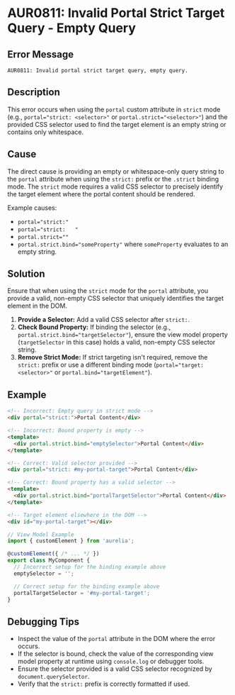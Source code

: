 # AUR0811: Invalid Portal Strict Target Query - Empty Query

## Error Message

`AUR0811: Invalid portal strict target query, empty query.`

## Description

This error occurs when using the `portal` custom attribute in `strict` mode (e.g., `portal="strict: <selector>"` or `portal.strict="<selector>"`) and the provided CSS selector used to find the target element is an empty string or contains only whitespace.

## Cause

The direct cause is providing an empty or whitespace-only query string to the `portal` attribute when using the `strict:` prefix or the `.strict` binding mode. The `strict` mode requires a valid CSS selector to precisely identify the target element where the portal content should be rendered.

Example causes:
*   `portal="strict:"`
*   `portal="strict:   "`
*   `portal.strict=""`
*   `portal.strict.bind="someProperty"` where `someProperty` evaluates to an empty string.

## Solution

Ensure that when using the `strict` mode for the `portal` attribute, you provide a valid, non-empty CSS selector that uniquely identifies the target element in the DOM.

1.  **Provide a Selector:** Add a valid CSS selector after `strict:`.
2.  **Check Bound Property:** If binding the selector (e.g., `portal.strict.bind="targetSelector"`), ensure the view model property (`targetSelector` in this case) holds a valid, non-empty CSS selector string.
3.  **Remove Strict Mode:** If strict targeting isn't required, remove the `strict:` prefix or use a different binding mode (`portal="target:<selector>"` or `portal.bind="targetElement"`).

## Example

```html
<!-- Incorrect: Empty query in strict mode -->
<div portal="strict:">Portal Content</div>

<!-- Incorrect: Bound property is empty -->
<template>
  <div portal.strict.bind="emptySelector">Portal Content</div>
</template>

<!-- Correct: Valid selector provided -->
<div portal="strict: #my-portal-target">Portal Content</div>

<!-- Correct: Bound property has a valid selector -->
<template>
  <div portal.strict.bind="portalTargetSelector">Portal Content</div>
</template>

<!-- Target element elsewhere in the DOM -->
<div id="my-portal-target"></div>
```

```typescript
// View Model Example
import { customElement } from 'aurelia';

@customElement({ /* ... */ })
export class MyComponent {
  // Incorrect setup for the binding example above
  emptySelector = '';

  // Correct setup for the binding example above
  portalTargetSelector = '#my-portal-target';
}
```

## Debugging Tips

*   Inspect the value of the `portal` attribute in the DOM where the error occurs.
*   If the selector is bound, check the value of the corresponding view model property at runtime using `console.log` or debugger tools.
*   Ensure the selector provided is a valid CSS selector recognized by `document.querySelector`.
*   Verify that the `strict:` prefix is correctly formatted if used.

```
